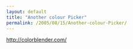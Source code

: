 ```yaml
---
layout: default
title: "Another colour Picker"
permalink: /2005/08/15/Another-colour-Picker/
---
```


<a href="http://colorblender.com/" target="_blank">http://colorblender.com/</a>